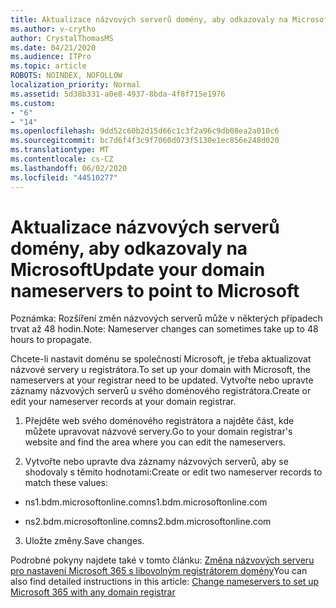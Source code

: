 ```yaml
---
title: Aktualizace názvových serverů domény, aby odkazovaly na Microsoft
ms.author: v-crytho
author: CrystalThomasMS
ms.date: 04/21/2020
ms.audience: ITPro
ms.topic: article
ROBOTS: NOINDEX, NOFOLLOW
localization_priority: Normal
ms.assetid: 5d38b331-a0e8-4937-8bda-4f8f715e1976
ms.custom:
- "6"
- "14"
ms.openlocfilehash: 9dd52c60b2d15d66c1c3f2a96c9db08ea2a010c6
ms.sourcegitcommit: bc7d6f4f3c9f7060d073f5130e1ec856e248d020
ms.translationtype: MT
ms.contentlocale: cs-CZ
ms.lasthandoff: 06/02/2020
ms.locfileid: "44510277"
---
```

# <a name="update-your-domain-nameservers-to-point-to-microsoft"></a><span data-ttu-id="f8d86-102">Aktualizace názvových serverů domény, aby odkazovaly na Microsoft</span><span class="sxs-lookup"><span data-stu-id="f8d86-102">Update your domain nameservers to point to Microsoft</span></span>

<span data-ttu-id="f8d86-103">Poznámka: Rozšíření změn názvových serverů může v některých případech trvat až 48 hodin.</span><span class="sxs-lookup"><span data-stu-id="f8d86-103">Note: Nameserver changes can sometimes take up to 48 hours to propagate.</span></span>
  
<span data-ttu-id="f8d86-104">Chcete-li nastavit doménu se společností Microsoft, je třeba aktualizovat názvové servery u registrátora.</span><span class="sxs-lookup"><span data-stu-id="f8d86-104">To set up your domain with Microsoft, the nameservers at your registrar need to be updated.</span></span> <span data-ttu-id="f8d86-105">Vytvořte nebo upravte záznamy názvových serverů u svého doménového registrátora.</span><span class="sxs-lookup"><span data-stu-id="f8d86-105">Create or edit your nameserver records at your domain registrar.</span></span>
  
1. <span data-ttu-id="f8d86-106">Přejděte web svého doménového registrátora a najděte část, kde můžete upravovat názvové servery.</span><span class="sxs-lookup"><span data-stu-id="f8d86-106">Go to your domain registrar's website and find the area where you can edit the nameservers.</span></span>

2. <span data-ttu-id="f8d86-107">Vytvořte nebo upravte dva záznamy názvových serverů, aby se shodovaly s těmito hodnotami:</span><span class="sxs-lookup"><span data-stu-id="f8d86-107">Create or edit two nameserver records to match these values:</span></span>

  - <span data-ttu-id="f8d86-108">ns1.bdm.microsoftonline.com</span><span class="sxs-lookup"><span data-stu-id="f8d86-108">ns1.bdm.microsoftonline.com</span></span>

  - <span data-ttu-id="f8d86-109">ns2.bdm.microsoftonline.com</span><span class="sxs-lookup"><span data-stu-id="f8d86-109">ns2.bdm.microsoftonline.com</span></span>

3. <span data-ttu-id="f8d86-110">Uložte změny.</span><span class="sxs-lookup"><span data-stu-id="f8d86-110">Save changes.</span></span>

<span data-ttu-id="f8d86-111">Podrobné pokyny najdete také v tomto článku: [Změna názvových serveru pro nastavení Microsoft 365 s libovolným registrátorem domény](https://docs.microsoft.com/microsoft-365/admin/get-help-with-domains/change-nameservers-at-any-domain-registrar)</span><span class="sxs-lookup"><span data-stu-id="f8d86-111">You can also find detailed instructions in this article: [Change nameservers to set up Microsoft 365 with any domain registrar](https://docs.microsoft.com/microsoft-365/admin/get-help-with-domains/change-nameservers-at-any-domain-registrar)</span></span>
  
